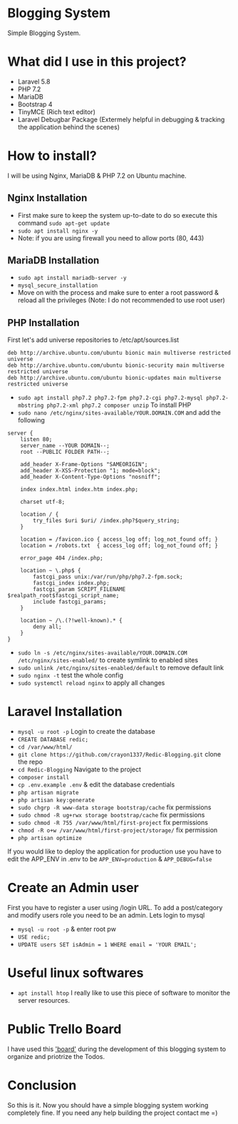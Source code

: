 # Blogging System
Simple Blogging System.

# What did I use in this project?
+ Laravel 5.8
+ PHP 7.2
+ MariaDB 
+ Bootstrap 4
+ TinyMCE (Rich text editor)
+ Laravel Debugbar Package (Extermely helpful in debugging & tracking the application behind the scenes)

# How to install?
I will be using Nginx, MariaDB & PHP 7.2 on Ubuntu machine.

## Nginx Installation 
+ First make sure to keep the system up-to-date to do so execute this command `sudo apt-get update`
+ `sudo apt install nginx -y` 
+ Note: if you are using firewall you need to allow ports (80, 443)

## MariaDB Installation
+ `sudo apt install mariadb-server -y`
+ `mysql_secure_installation`
+ Move on with the process and make sure to enter a root password & reload all the privileges (Note: I do not recommended to use root user)

## PHP Installation
First let's add universe repositories to /etc/apt/sources.list
```
deb http://archive.ubuntu.com/ubuntu bionic main multiverse restricted universe
deb http://archive.ubuntu.com/ubuntu bionic-security main multiverse restricted universe
deb http://archive.ubuntu.com/ubuntu bionic-updates main multiverse restricted universe
```
+ `sudo apt install php7.2 php7.2-fpm php7.2-cgi php7.2-mysql php7.2-mbstring php7.2-xml php7.2 composer unzip` To install PHP
+ `sudo nano /etc/nginx/sites-available/YOUR.DOMAIN.COM` and add the following
```
server {
    listen 80;
    server_name --YOUR DOMAIN--;
    root --PUBLIC FOLDER PATH--;

    add_header X-Frame-Options "SAMEORIGIN";
    add_header X-XSS-Protection "1; mode=block";
    add_header X-Content-Type-Options "nosniff";

    index index.html index.htm index.php;

    charset utf-8;

    location / {
        try_files $uri $uri/ /index.php?$query_string;
    }

    location = /favicon.ico { access_log off; log_not_found off; }
    location = /robots.txt  { access_log off; log_not_found off; }

    error_page 404 /index.php;

    location ~ \.php$ {
        fastcgi_pass unix:/var/run/php/php7.2-fpm.sock;
        fastcgi_index index.php;
        fastcgi_param SCRIPT_FILENAME $realpath_root$fastcgi_script_name;
        include fastcgi_params;
    }

    location ~ /\.(?!well-known).* {
        deny all;
    }
}
```
+ `sudo ln -s /etc/nginx/sites-available/YOUR.DOMAIN.COM /etc/nginx/sites-enabled/` to create symlink to enabled sites
+ `sudo unlink /etc/nginx/sites-enabled/default` to remove default link
+ `sudo nginx -t` test the whole config
+ `sudo systemctl reload nginx` to apply all changes

# Laravel Installation
+ `mysql -u root -p` Login to create the database
+ `CREATE DATABASE redic;`
+ `cd /var/www/html/`
+ `git clone https://github.com/crayon1337/Redic-Blogging.git` clone the repo
+ `cd Redic-Blogging` Navigate to the project
+ `composer install`
+ `cp .env.example .env` & edit the database credentials
+ `php artisan migrate`
+ `php artisan key:generate`
+ `sudo chgrp -R www-data storage bootstrap/cache` fix permissions
+ `sudo chmod -R ug+rwx storage bootstrap/cache` fix permissions
+ `sudo chmod -R 755 /var/www/html/first-project` fix permissions
+ `chmod -R o+w /var/www/html/first-project/storage/` fix permission
+ `php artisan optimize`

If you would like to deploy the application for production use you have to edit the APP_ENV in .env to be ``APP_ENV=production`` & ``APP_DEBUG=false``

# Create an Admin user
First you have to register a user using /login URL.
To add a post/category and modify users role you need to be an admin. Lets login to mysql
+ `mysql -u root -p` & enter root pw
+ `USE redic;`
+ `UPDATE users SET isAdmin = 1 WHERE email = 'YOUR EMAIL';`


# Useful linux softwares
+ `apt install htop` I really like to use this piece of software to monitor the server resources.

# Public Trello Board
I have used this ['board'](https://trello.com/b/S5arAs6y) during the development of this blogging system to organize and priotrize the Todos.

# Conclusion
So this is it. Now you should have a simple blogging system working completely fine. If you need any help building the project contact me =)
